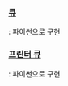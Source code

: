 ### [큐](https://www.acmicpc.net/problem/10845)
  : 파이썬으로 구현
  
### [프린터 큐](https://www.acmicpc.net/problem/1966)
  : 파이썬으로 구현

